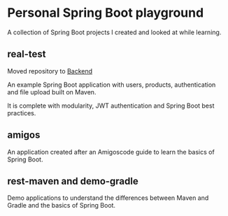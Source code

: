 # Personal Spring Boot playground

A collection of Spring Boot projects I created and looked at while learning.

## real-test

Moved repository to [Backend](https://github.com/Robstoner/backend)

An example Spring Boot application with users, products, authentication and file upload built on Maven.

It is complete with modularity, JWT authentication and Spring Boot best practices.

## amigos

An application created after an Amigoscode guide to learn the basics of Spring Boot.

## rest-maven and demo-gradle

Demo applications to understand the differences between Maven and Gradle and the basics of Spring Boot.
